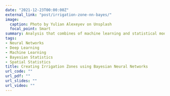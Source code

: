 ```yaml
---
date: "2021-12-23T00:00:00Z"
external_link: "post/irrigation-zone-nn-bayes/"
image:
  caption: Photo by Yulian Alexeyev on Unsplash
  focal_point: Smart
summary: Analysis that combines of machine learning and statistical modeling methods to create irrigation zones.
tags:
- Neural Networks
- Deep Learning
- Machine Learning
- Bayesian Statistics
- Spatial Statistics
title: Creating Irrigation Zones using Bayesian Neural Networks
url_code: ""
url_pdf: ""
url_slides: ""
url_video: ""
---
```

